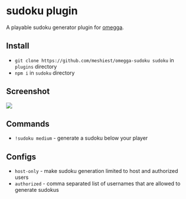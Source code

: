 # sudoku plugin

A playable sudoku generator plugin for [omegga](https://github.com/brickadia-community/omegga).

## Install

* `git clone https://github.com/meshiest/omegga-sudoku sudoku` in `plugins` directory
* `npm i` in `sudoku` directory

## Screenshot

![](https://i.imgur.com/OZWqtET.png)

## Commands

* `!sudoku medium` - generate a sudoku below your player

## Configs

* `host-only` - make sudoku generation limited to host and authorized users
* `authorized` - comma separated list of usernames that are allowed to generate sudokus


